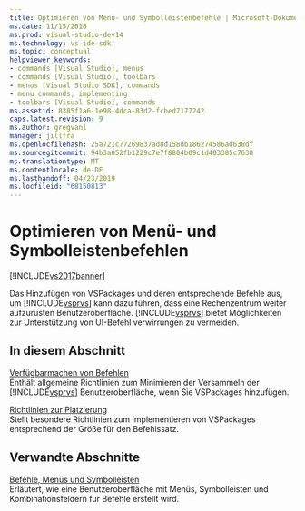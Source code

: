 ```yaml
---
title: Optimieren von Menü- und Symbolleistenbefehle | Microsoft-Dokumentation
ms.date: 11/15/2016
ms.prod: visual-studio-dev14
ms.technology: vs-ide-sdk
ms.topic: conceptual
helpviewer_keywords:
- commands [Visual Studio], menus
- commands [Visual Studio], toolbars
- menus [Visual Studio SDK], commands
- menu commands, implementing
- toolbars [Visual Studio], commands
ms.assetid: 8385f1a6-1e98-4dca-83d2-fcbed7177242
caps.latest.revision: 9
ms.author: gregvanl
manager: jillfra
ms.openlocfilehash: 25a721c77269837ad8d158db186274586ad638df
ms.sourcegitcommit: 94b3a052fb1229c7e7f8804b09c1d403385c7630
ms.translationtype: MT
ms.contentlocale: de-DE
ms.lasthandoff: 04/23/2019
ms.locfileid: "68150813"
---
```

# <a name="optimizing-menu-and-toolbar-commands"></a>Optimieren von Menü- und Symbolleistenbefehlen
[!INCLUDE[vs2017banner](../../includes/vs2017banner.md)]

Das Hinzufügen von VSPackages und deren entsprechende Befehle aus, um [!INCLUDE[vsprvs](../../includes/vsprvs-md.md)] kann dazu führen, dass eine Rechenzentrum weiter aufzurüsten Benutzeroberfläche. [!INCLUDE[vsprvs](../../includes/vsprvs-md.md)] bietet Möglichkeiten zur Unterstützung von UI-Befehl verwirrungen zu vermeiden.  
  
## <a name="in-this-section"></a>In diesem Abschnitt  
 [Verfügbarmachen von Befehlen](../../extensibility/internals/making-commands-available.md)  
 Enthält allgemeine Richtlinien zum Minimieren der Versammeln der [!INCLUDE[vsprvs](../../includes/vsprvs-md.md)] Benutzeroberfläche, wenn Sie VSPackages hinzufügen.  
  
 [Richtlinien zur Platzierung](../../extensibility/internals/command-placement-guidelines.md)  
 Stellt besondere Richtlinien zum Implementieren von VSPackages entsprechend der Größe für den Befehlssatz.  
  
## <a name="related-sections"></a>Verwandte Abschnitte  
 [Befehle, Menüs und Symbolleisten](../../extensibility/internals/commands-menus-and-toolbars.md)  
 Erläutert, wie eine Benutzeroberfläche mit Menüs, Symbolleisten und Kombinationsfeldern für Befehle erstellt wird.
